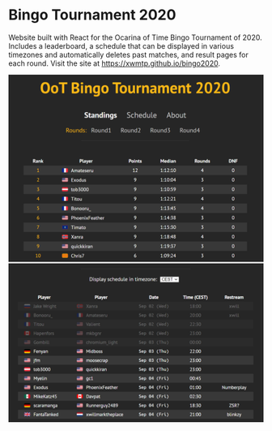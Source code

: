 # Bingo Tournament 2020

Website built with React for the Ocarina of Time Bingo Tournament of 2020. Includes a leaderboard, a schedule that can be displayed in various timezones and automatically deletes past matches, and result pages for each round. Visit the site at https://xwmtp.github.io/bingo2020.

![standings](https://github.com/xwmtp/bingo2020/blob/assets/img/standings.PNG)
![schedule](https://github.com/xwmtp/bingo2020/blob/assets/img/schedule.png)
